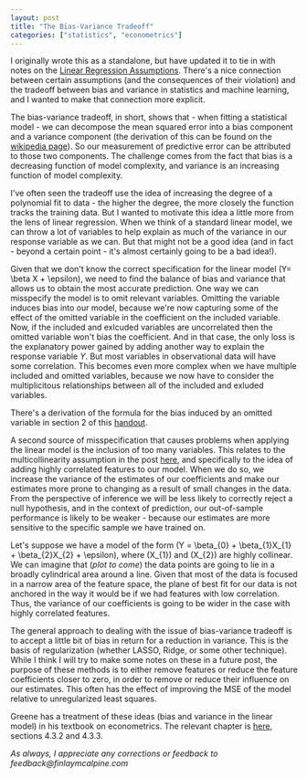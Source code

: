 ```yaml
---
layout: post
title: "The Bias-Variance Tradeoff"
categories: ["statistics", "econometrics"]
---
```


I originally wrote this as a standalone, but have updated it to tie in with notes on the [Linear Regression Assumptions](_posts/2024-04-15-the-linear-regression-model.md). There's a nice connection between certain assumptions (and the consequences of their violation) and the tradeoff between bias and variance in statistics and machine learning, and I wanted to make that connection more explicit.

The bias-variance tradeoff, in short, shows that - when fitting a statistical model - we can decompose the mean squared error into a bias component and a variance component (the derivation of this can be found on the [wikipedia page](https://en.wikipedia.org/wiki/Mean_squared_error#Estimator)). So our measurement of predictive error can be attributed to those two components. The challenge comes from the fact that bias is a decreasing function of model complexity, and variance is an increasing function of model complexity. 

I've often seen the tradeoff use the idea of increasing the degree of a polynomial fit to data - the higher the degree, the more closely the function tracks the training data. But I wanted to motivate this idea a little more from the lens of linear regression. When we think of a standard linear model, we can throw a lot of variables to help explain as much of the variance in our response variable as we can. But that might not be a good idea (and in fact - beyond a certain point - it's almost certainly going to be a bad idea!).

Given that we don't know the correct specification for the linear model \(Y= \beta X + \epsilon\), we need to find the balance of bias and variance that allows us to obtain the most accurate prediction. One way we can misspecify the model is to omit relevant variables. Omitting the variable induces bias into our model, because we're now capturing some of the effect of the omitted variable in the coefficient on the included variable. Now, if the included and exlcuded variables are uncorrelated then the omitted variable won't bias the coefficient. And in that case, the only loss is the explanatory power gained by adding another way to explain the response variable _Y_. But most variables in observational data will have some correlation. This becomes even more complex when we have multiple included and omitted variables, because we now have to consider the multiplicitous relationships between all of the included and exluded variables.

There's a derivation of the formula for the bias induced by an omitted variable in section 2 of this [handout](https://are.berkeley.edu/courses/EEP118/spring2014/section/Handout5_student.pdf). 

A second source of misspecification that causes problems when applying the linear model is the inclusion of too many variables. This relates to the multicollinearity assumption in the post [here](_posts/2024-04-15-the-linear-regression-model.md), and specifically to the idea of adding highly correlated features to our model. When we do so, we increase the variance of the estimates of our coefficients and make our estimates more prone to changing as a result of small changes in the data. From the perspective of inference we will be less likely to correctly reject a null hypothesis, and in the context of prediction, our out-of-sample performance is likely to be weaker - because our estimates are more sensitive to the specific sample we have trained on.

Let's suppose we have a model of the form \(Y = \beta_{0} + \beta_{1}X_{1} + \beta_{2}X_{2} + \epsilon\), where \(X_{1}\) and \(X_{2}\) are highly collinear. We can imagine that (_plot to come_) the data points are going to lie in a broadly cylindrical area around a line. Given that most of the data is focused in a narrow area of the feature space, the plane of best fit for our data is not anchored in the way it would be if we had features with low correlation. Thus, the variance of our coefficients is going to be wider in the case with highly correlated features.

The general approach to dealing with the issue of bias-variance tradeoff is to accept a little bit of bias in return for a reduction in variance. This is the basis of regularization (whether LASSO, Ridge, or some other technique). While I think I will try to make some notes on these in a future post, the purpose of these methods is to either remove features or reduce the feature coefficients closer to zero, in order to remove or reduce their influence on our estimates. This often has the effect of improving the MSE of the model relative to unregularized least squares.

Greene has a treatment of these ideas (bias and variance in the linear model) in his textbook on econometrics. The relevant chapter is [here](https://pages.stern.nyu.edu/~wgreene/MathStat/GreeneChapter4.pdf), sections 4.3.2 and 4.3.3.

_As always, I appreciate any corrections or feedback to feedback@finlaymcalpine.com_